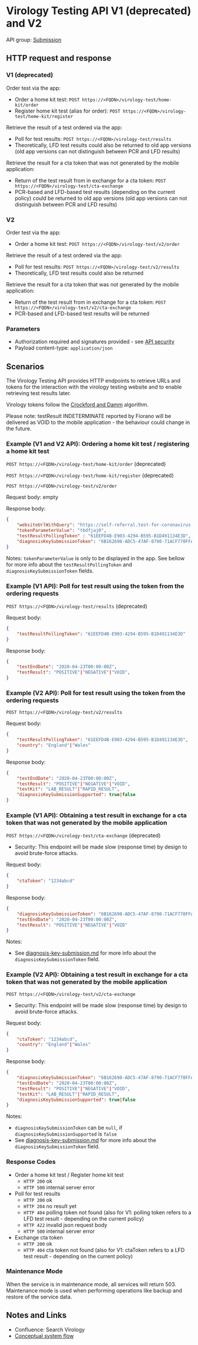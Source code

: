 # Virology Testing API V1 (deprecated) and V2

API group: [Submission](../guidebook.md#system-apis-and-interfaces)

## HTTP request and response

### V1 (deprecated)

Order test via the app:
- Order a home kit test: ```POST https://<FQDN>/virology-test/home-kit/order```
- Register home kit test (alias for order): ```POST https://<FQDN>/virology-test/home-kit/register``` 

Retrieve the result of a test ordered via the app:
- Poll for test results: ```POST https://<FQDN>/virology-test/results```
- Theoretically, LFD test results could also be returned to old app versions (old app versions can not distinguish between PCR and LFD results)
  
Retrieve the result for a cta token that was not generated by the mobile application:
- Return of the test result from in exchange for a cta token: ```POST https://<FQDN>/virology-test/cta-exchange```
- PCR-based and LFD-based test results (depending on the current policy) could be returned to old app versions (old app versions can not distinguish between PCR and LFD results)

### V2

Order test via the app:
- Order a home kit test: ```POST https://<FQDN>/virology-test/v2/order```

Retrieve the result of a test ordered via the app:
- Poll for test results: ```POST https://<FQDN>/virology-test/v2/results```
- Theoretically, LFD test results could also be returned
  
Retrieve the result for a cta token that was not generated by the mobile application:
- Return of the test result from in exchange for a cta token: ```POST https://<FQDN>/virology-test/v2/cta-exchange```
- PCR-based and LFD-based test results will be returned

### Parameters

- Authorization required and signatures provided - see [API security](./security.md)
- Payload content-type: ```application/json```

## Scenarios

The Virology Testing API provides HTTP endpoints to retrieve URLs and tokens for the interaction with the virology testing website and to enable retrieving test results later.

Virology tokens follow the [Crockford and Damm](../../design/details/crockford-damm.md) algorithm.

Please note: testResult INDETERMINATE reported by Fiorano will be delivered as VOID to the mobile application - the behaviour could change in the future.

### Example (V1 and V2 API): Ordering a home kit test / registering a home kit test

```POST https://<FQDN>/virology-test/home-kit/order``` (deprecated)

```POST https://<FQDN>/virology-test/home-kit/register``` (deprecated)

```POST https://<FQDN>/virology-test/v2/order```

Request body: empty

Response body:
```json
{
    "websiteUrlWithQuery": "https://self-referral.test-for-coronavirus.service.gov.uk/cta-start?ctaToken=tbdfjaj0",
    "tokenParameterValue": "tbdfjaj0",
    "testResultPollingToken" : "61EEFD4B-E903-4294-B595-B1D491134E3D",
    "diagnosisKeySubmissionToken": "6B162698-ADC5-47AF-8790-71ACF770FFAF" 
}
```
Notes: `tokenParameterValue` is only to be displayed in the app. See bellow for more info about the `testResultPollingToken` and `diagnosisKeySubmissionToken` fields. 

### Example (V1 API): Poll for test result using the token from the ordering requests

```POST https://<FQDN>/virology-test/results``` (deprecated)

Request body:
```json
{
    "testResultPollingToken": "61EEFD4B-E903-4294-B595-B1D491134E3D"
}
```

Response body:
```json
{
    "testEndDate": "2020-04-23T00:00:00Z",
    "testResult": "POSITIVE"|"NEGATIVE"|"VOID",
}
```

### Example (V2 API): Poll for test result using the token from the ordering requests

```POST https://<FQDN>/virology-test/v2/results```

Request body:
```json
{
    "testResultPollingToken": "61EEFD4B-E903-4294-B595-B1D491134E3D",
    "country": "England"|"Wales"
}
```

Response body:
```json
{
    "testEndDate": "2020-04-23T00:00:00Z",
    "testResult": "POSITIVE"|"NEGATIVE"|"VOID",
    "testKit": "LAB_RESULT"|"RAPID_RESULT",
    "diagnosisKeySubmissionSupported": true|false
}
```

### Example (V1 API): Obtaining a test result in exchange for a cta token that was not generated by the mobile application

```POST https://<FQDN>/virology-test/cta-exchange``` (deprecated)

- Security: This endpoint will be made slow (response time) by design to avoid brute-force attacks.

Request body:
```json
{
    "ctaToken": "1234abcd"
}
```

Response body:
```json
{
    "diagnosisKeySubmissionToken": "6B162698-ADC5-47AF-8790-71ACF770FFAF",
    "testEndDate": "2020-04-23T00:00:00Z",
    "testResult": "POSITIVE"|"NEGATIVE"|"VOID"
}
```

Notes: 
- See [diagnosis-key-submission.md](diagnosis-key-submission.md) for more info about the `diagnosisKeySubmissionToken` field.

### Example (V2 API): Obtaining a test result in exchange for a cta token that was not generated by the mobile application

```POST https://<FQDN>/virology-test/v2/cta-exchange```

- Security: This endpoint will be made slow (response time) by design to avoid brute-force attacks.

Request body:
```json
{
    "ctaToken": "1234abcd",
    "country": "England"|"Wales"
}
```

Response body:
```json
{
    "diagnosisKeySubmissionToken": "6B162698-ADC5-47AF-8790-71ACF770FFAF"|null,
    "testEndDate": "2020-04-23T00:00:00Z",
    "testResult": "POSITIVE"|"NEGATIVE"|"VOID",
    "testKit": "LAB_RESULT"|"RAPID_RESULT",
    "diagnosisKeySubmissionSupported": true|false
}
```

Notes: 
- `diagnosisKeySubmissionToken` can be `null`, if `diagnosisKeySubmissionSupported` is `false`
- See [diagnosis-key-submission.md](diagnosis-key-submission.md) for more info about the `diagnosisKeySubmissionToken` field.

### Response Codes

- Order a home kit test / Register home kit test
  - `HTTP 200` ok
  - `HTTP 500` internal server error
- Poll for test results
  - `HTTP 200` ok
  - `HTTP 204` no result yet
  - `HTTP 404` polling token not found (also for V1: polling token refers to a LFD test result - depending on the current policy)
  - `HTTP 422` invalid json request body
  - `HTTP 500` internal server error
- Exchange cta token
  - `HTTP 200` ok
  - `HTTP 404` cta token not found (also  for V1: ctaToken refers to a LFD test result - depending on the current policy)

### Maintenance Mode

When the service is in maintenance mode, all services will return 503. Maintenance mode is used when performing operations like backup and restore of the service data.

## Notes and Links

- Confluence: Search Virology
- [Conceptual system flow](../../architecture/drafts/ag-architecture-guidebook-v4.md#system-flow-request-virology-testing-and-get-result-using-a-temporary-token)
